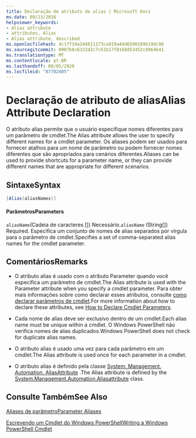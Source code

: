 ```yaml
---
title: Declaração de atributo de alias | Microsoft Docs
ms.date: 09/13/2016
helpviewer_keywords:
- Alias attribute
- attributes, Alias
- Alias attribute, described
ms.openlocfilehash: 4c1ff34a244611173ca919a44d6598189b19dc98
ms.sourcegitcommit: 0907b8c6322d2c7c61b17f8168d53452c8964b41
ms.translationtype: MT
ms.contentlocale: pt-BR
ms.lasthandoff: 08/05/2020
ms.locfileid: "87782405"
---
```

# <a name="alias-attribute-declaration"></a><span data-ttu-id="51d45-102">Declaração de atributo de alias</span><span class="sxs-lookup"><span data-stu-id="51d45-102">Alias Attribute Declaration</span></span>

<span data-ttu-id="51d45-103">O atributo alias permite que o usuário especifique nomes diferentes para um parâmetro de cmdlet.</span><span class="sxs-lookup"><span data-stu-id="51d45-103">The Alias attribute allows the user to specify different names for a cmdlet parameter.</span></span> <span data-ttu-id="51d45-104">Os aliases podem ser usados para fornecer atalhos para um nome de parâmetro ou podem fornecer nomes diferentes que são apropriados para cenários diferentes.</span><span class="sxs-lookup"><span data-stu-id="51d45-104">Aliases can be used to provide shortcuts for a parameter name, or they can provide different names that are appropriate for different scenarios.</span></span>

## <a name="syntax"></a><span data-ttu-id="51d45-105">Sintaxe</span><span class="sxs-lookup"><span data-stu-id="51d45-105">Syntax</span></span>

```csharp
[Alias(aliasNames)]
```

#### <a name="parameters"></a><span data-ttu-id="51d45-106">Parâmetros</span><span class="sxs-lookup"><span data-stu-id="51d45-106">Parameters</span></span>

<span data-ttu-id="51d45-107">`aliasName`(Cadeia de caracteres []) Necessário.</span><span class="sxs-lookup"><span data-stu-id="51d45-107">`aliasName` (String[]) Required.</span></span> <span data-ttu-id="51d45-108">Especifica um conjunto de nomes de alias separados por vírgula para o parâmetro de cmdlet.</span><span class="sxs-lookup"><span data-stu-id="51d45-108">Specifies a set of comma-separated alias names for the cmdlet parameter.</span></span>

## <a name="remarks"></a><span data-ttu-id="51d45-109">Comentários</span><span class="sxs-lookup"><span data-stu-id="51d45-109">Remarks</span></span>

- <span data-ttu-id="51d45-110">O atributo alias é usado com o atributo Parameter quando você especifica um parâmetro de cmdlet.</span><span class="sxs-lookup"><span data-stu-id="51d45-110">The Alias attribute is used with the Parameter attribute when you specify a cmdlet parameter.</span></span> <span data-ttu-id="51d45-111">Para obter mais informações sobre como declarar esses atributos, consulte [como declarar parâmetros de cmdlet](./how-to-declare-cmdlet-parameters.md).</span><span class="sxs-lookup"><span data-stu-id="51d45-111">For more information about how to declare these attributes, see [How to Declare Cmdlet Parameters](./how-to-declare-cmdlet-parameters.md).</span></span>

- <span data-ttu-id="51d45-112">Cada nome de alias deve ser exclusivo dentro de um cmdlet.</span><span class="sxs-lookup"><span data-stu-id="51d45-112">Each alias name must be unique within a cmdlet.</span></span> <span data-ttu-id="51d45-113">O Windows PowerShell não verifica nomes de alias duplicados.</span><span class="sxs-lookup"><span data-stu-id="51d45-113">Windows PowerShell does not check for duplicate alias names.</span></span>

- <span data-ttu-id="51d45-114">O atributo alias é usado uma vez para cada parâmetro em um cmdlet.</span><span class="sxs-lookup"><span data-stu-id="51d45-114">The Alias attribute is used once for each parameter in a cmdlet.</span></span>

- <span data-ttu-id="51d45-115">O atributo alias é definido pela classe [System. Management. Automation. AliasAttribute](/dotnet/api/System.Management.Automation.AliasAttribute) .</span><span class="sxs-lookup"><span data-stu-id="51d45-115">The Alias attribute is defined by the [System.Management.Automation.Aliasattribute](/dotnet/api/System.Management.Automation.AliasAttribute) class.</span></span>

## <a name="see-also"></a><span data-ttu-id="51d45-116">Consulte Também</span><span class="sxs-lookup"><span data-stu-id="51d45-116">See Also</span></span>

[<span data-ttu-id="51d45-117">Aliases de parâmetro</span><span class="sxs-lookup"><span data-stu-id="51d45-117">Parameter Aliases</span></span>](./parameter-aliases.md)

[<span data-ttu-id="51d45-118">Escrevendo um Cmdlet do Windows PowerShell</span><span class="sxs-lookup"><span data-stu-id="51d45-118">Writing a Windows PowerShell Cmdlet</span></span>](./writing-a-windows-powershell-cmdlet.md)
